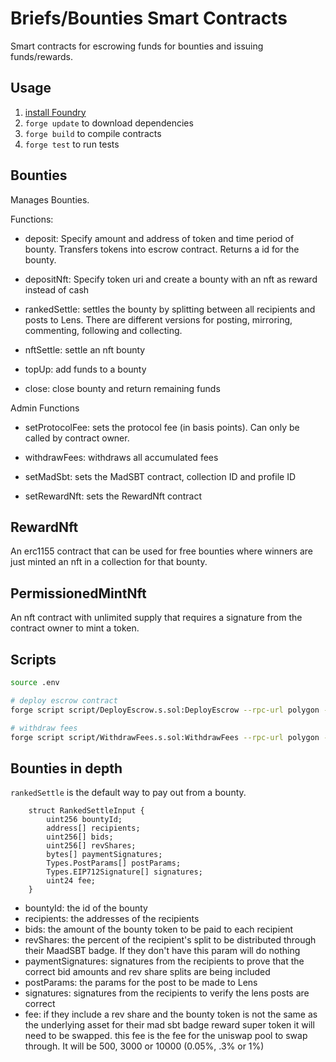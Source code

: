 # Briefs/Bounties Smart Contracts

Smart contracts for escrowing funds for bounties and issuing funds/rewards.

## Usage

1. [install Foundry](https://book.getfoundry.sh/getting-started/installation.html)
2. `forge update` to download dependencies
3. `forge build` to compile contracts
4. `forge test` to run tests

## Bounties

Manages Bounties.

Functions:

- deposit: Specify amount and address of token and time period of bounty. Transfers tokens into escrow contract. Returns a id for the bounty.

- depositNft: Specify token uri and create a bounty with an nft as reward instead of cash

- rankedSettle: settles the bounty by splitting between all recipients and posts to Lens. There are different versions for posting, mirroring, commenting, following and collecting.

- nftSettle: settle an nft bounty

- topUp: add funds to a bounty

- close: close bounty and return remaining funds

Admin Functions

- setProtocolFee: sets the protocol fee (in basis points). Can only be called by contract owner.

- withdrawFees: withdraws all accumulated fees

- setMadSbt: sets the MadSBT contract, collection ID and profile ID

- setRewardNft: sets the RewardNft contract

## RewardNft

An erc1155 contract that can be used for free bounties where winners are just minted an nft in a collection for that bounty.

## PermissionedMintNft

An nft contract with unlimited supply that requires a signature from the contract owner to mint a token.

## Scripts

```bash
source .env

# deploy escrow contract
forge script script/DeployEscrow.s.sol:DeployEscrow --rpc-url polygon --broadcast --verify -vvvv

# withdraw fees
forge script script/WithdrawFees.s.sol:WithdrawFees --rpc-url polygon --broadcast -vvvv
```

## Bounties in depth

`rankedSettle` is the default way to pay out from a bounty.

```
    struct RankedSettleInput {
        uint256 bountyId;
        address[] recipients;
        uint256[] bids;
        uint256[] revShares;
        bytes[] paymentSignatures;
        Types.PostParams[] postParams;
        Types.EIP712Signature[] signatures;
        uint24 fee;
    }
```

- bountyId: the id of the bounty
- recipients: the addresses of the recipients
- bids: the amount of the bounty token to be paid to each recipient
- revShares: the percent of the recipient's split to be distributed through their MaadSBT badge. If they don't have this param will do nothing
- paymentSignatures: signatures from the recipients to prove that the correct bid amounts and rev share splits are being included
- postParams: the params for the post to be made to Lens
- signatures: signatures from the recipients to verify the lens posts are correct
- fee: if they include a rev share and the bounty token is not the same as the underlying asset for their mad sbt badge reward super token it will need to be swapped. this fee is the fee for the uniswap pool to swap through. It will be 500, 3000 or 10000 (0.05%, .3% or 1%)
